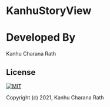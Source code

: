 # KanhuStoryView


# Developed By
Kanhu Charana Rath

## License
[![MIT](https://img.shields.io/cocoapods/l/AFNetworking.svg?style=style&label=License&maxAge=2592000)](../main/LICENSE)

Copyright (c) 2021, Kanhu Charana Rath
